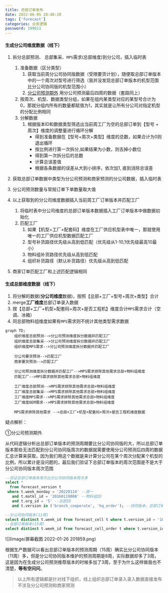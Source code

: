 ```yaml
---
title: 总部订单发布
date: 2022-06-05 20:48:28
tags: ['forecast']
categories: 业务逻辑
password: 199611
---
```


#### 生成分公司维度数据（线下）

1. 拆分总部预测、 总部集采、`MPS`需求(总部维度)到分公司，插入临时表
   1. 准备数据（区分类型）
      1. 获取当前周分公司协同版数据（受限要货计划），随便取总部订单版本中的一个周次对型号进行筛选（我并没发现总部订单版本的机型范围比分公司协同版的机型范围小）
      2. <u>分公司预测期外</u> 用分公司预测最后四周的数据（套路同上）
   2. 按周次、机型、数据类型分组，如果在组内某类型对应的某型号合计为0，那就分组内所有的数量都赋值为1，其实就是让所有分公司对指定机型的分配比例相同
   3. 分解数据
      1. 根据版本ID和数据类型筛选出当前周工厂为空的总部订单到【型号 + 周次】维度的调整量进行循环分解
         - 得到准备数据在【型号+周次+类型】维度的总数，如果合计为0则退出循环
         - 按比例进行第一次拆分,如果结果为小数，则去掉小数位
         - 得到第一次拆分后的总数
         - 计算总误差值
         - 根据各条数据的误差从大到小排序，依次加1, 直到消除总误差
2. 获取总部订单数据中类型为分公司预测和商家预测的分公司数据，插入临时表
3. 分公司预测数量与常规订单下单数量取大值
4. 以上获取到的分公司维度数据插入当前周工厂订单版本并匹配工厂
   1. 将临时表中分公司维度的总部订单版本数据插入工厂订单版本中做数据初始化
   2. 匹配工厂
      1. 如果【机型+工厂+配套码】维度在工厂供应机型表中唯一，那就使用唯一的工厂供应机型数据匹配工厂
      2. 型号补货路径优先级从高到低匹配（优先级从1-10,1优先级最高10最小）
      3. 物料组补货路径优先级从高到低匹配
      4. 组织补货路径（默认补货路径）优先级从高到低匹配

5. 商家订单匹配工厂和上述匹配逻辑相同

#### 生成总部维度数据（线下）

1. 将分解的数据(**分公司维度**数据)，按照【总部+工厂+型号+周次+类型】合计
2. merge**工厂维度**总部订单录入数据
3. 按【总部+工厂+机型+配套码+周次+是否工程机】维度合计`MPS`需求合计（空调、冰箱）
4. 同总部物料组维度如果有`MPS`需求则不统计其他类型需求数据

```mermaid
graph TD;
	组织维度总部预测-->分公司预测维度拆分数据并匹配工厂
	组织维度总部集采-->分公司预测维度拆分数据并匹配工厂
	组织维度MPS需求-->分公司预测维度拆分数据并匹配工厂
	
	分公司要货预测-->匹配工厂
	商家要货预测-->匹配工厂
	
	分公司预测维度拆分数据并匹配工厂-->MPS需求排除其他需求总部+物料组维度
	匹配工厂-->MPS需求排除其他需求总部+物料组维度
	
	工厂维度总部预测-->MPS需求排除其他需求总部+物料组维度
	工厂维度总部集采-->MPS需求排除其他需求总部+物料组维度
	工厂维度MPS需求-->MPS需求排除其他需求总部+物料组维度
	工厂维度OEM需求-->MPS需求排除其他需求总部+物料组维度
	
    MPS需求排除其他需求	-->总部+工厂+机型+配套码+周次+是否工程机维度数据
```



疑点解析：

①分公司预测期外

从代码逻辑分析出总部订单版本的预测周期要比分公司协同版的大，所以总部订单版本那些无法匹配到分公司协同版周次的数据就需要使用分公司预测后四周的数据汇总计算来获取，因为我们用这个数据是来计算分公司在某个周次分配某个机型的比例，所以累计是没问题的，最后我们验证下总部订单版本的周次范围是不是大于分公司协同版本周次范围

```sql
--验证总部订单版本周次比分公司协同版本周次多
select *
  from forecast_version t
 where t.week_monday = '20220124' --周一
   and t.matkl_id = '20160119008' --物料组ID
   and t.org_id = '5' --总部ID
   and t.version in ('branch_cooperate', 'hq_order'); --协同版本，总部订单

--分公司协同版本(11周)
select distinct t.week_id from forecast_cell t where t.version_id = '106310';
--总部订单版本(15周)
select distinct t.week_id from forecast_cell_order t where t.version_id = '106406';
```

![](image/屏幕截图 2022-01-26 201859.png)

根据生产数据可以看出总部订单版本的预测周期（15周）确实比分公司协同版本（11周）多，但是分公司协同版本维护的预测周期是8周，实际数据却多了3周，这是因为在生成分公司预测推荐版本的时候多加了3周，至于为什么这样做我也不清楚，**等有空问问**。

> 以上所有逻辑都是针对线下组织，线上组织总部订单录入录入数据直接发布不涉及分公司预测和商家预测

